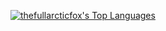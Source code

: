 <p>
  <a href="https://github.com/anuraghazra/github-readme-stats"><img src="https://github-readme-stats.vercel.app/api/top-langs/?username=thefullarcticfox&layout=compact&langs_count=10&hide_border=true&bg_color=0d1117&title_color=eb4910&text_color=c9d1d9&hide=php,html,css,scss,objective-c,cmake&custom_title=thefullarcticfox%27s%20Top%20Languages" alt="thefullarcticfox's Top Languages" align="top" /></a>
</p>

<!--
<a href="https://github.com/anuraghazra/github-readme-stats"><img src="https://github-readme-stats.vercel.app/api?username=thefullarcticfox&show_icons=true&count_private=true&hide_border=true&bg_color=0d1117&title_color=eb4910&icon_color=eb4910&text_color=c9d1d9&custom_title=thefullarcticfox%27s%20GitHub%20Stats" alt="thefullarcticfox's GitHub Stats" align="top" /></a>
[![thefullarcticfox's github trophy](https://github-profile-trophy.vercel.app/?username=thefullarcticfox&theme=darkhub&no-bg=true&no-frame=true)](https://github.com/ryo-ma/github-profile-trophy)
-->
